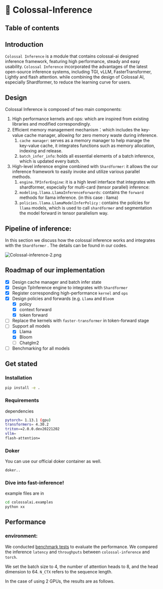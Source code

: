 # 🚀 Colossal-Inference

## Table of contents

## Introduction

`Colossal Inference` is a module that contains colossal-ai designed inference framework, featuring high performance, steady and easy usability. `Colossal Inference` incorporated the advantages of the latest open-source inference systems, including TGI, vLLM, FasterTransformer, Lightly and flash attention. while combining the design of Colossal AI, especially Shardformer, to reduce the learning curve for users.

## Design

Colossal Inference is composed of two main components:

1. High performance kernels and ops: which are inspired from existing libraries and modified correspondingly.
2. Efficient memory management mechanism：which includes the key-value cache manager, allowing for zero memory waste during inference.
   1. `cache manager`: serves as a memory manager to help manage the key-value cache, it integrates functions such as memory allocation, indexing and release.
   2. `batch_infer_info`: holds all essential elements of a batch inference, which is updated every batch.
3. High-level inference engine combined with `Shardformer`: it allows the our inference framework to easily invoke and utilize various parallel methods.
   1. `engine.TPInferEngine`: it is a high level interface that integrates with shardformer, especially for multi-card (tensor parallel) inference:
   2. `modeling.llama.LlamaInferenceForwards`: contains the `forward` methods for llama inference. (in this case : llama)
   3. `policies.llama.LlamaModelInferPolicy` : contains the policies for `llama` models, which is used to call `shardformer` and segmentation the model forward in tensor parallelism way.

## Pipeline of inference:

In this section we discuss how the colossal inference works and integrates with the `Shardformer` . The details can be found in our codes.

![Colossal-inference-2.png](https://s3-us-west-2.amazonaws.com/secure.notion-static.com/1747151c-bfac-4f31-b780-828dd517fa96/Colossal-inference-2.png)

## Roadmap of our implementation

- [x] Design cache manager and batch infer state
- [x] Design TpInference engine to integrates with `Shardformer`
- [x] Register corresponding high-performance `kernel` and `ops`
- [x] Design policies and forwards (e.g. `Llama` and `Bloom`
  - [x] policy
  - [x] context forward
  - [x] token forward
- [ ] Replace the kernels with `faster-transformer` in token-forward stage
- [ ] Support all models
  - [x] Llama
  - [x] Bloom
  - [ ] Chatglm2
- [ ] Benchmarking for all models

## Get stated

### Installation

```bash
pip install -e .
```

### Requirements

dependencies

```bash
pytorch= 1.13.1 (gpu)
transformers= 4.30.2
triton==2.0.0.dev20221202
vllm=
flash-attention=
```

### Doker

You can use our official doker container as well.

```bash
doker..
```

### Dive into fast-inference!

example files are in

```bash
cd colossalai.examples
python xx
```

## Performance

### environment:

We conducted [benchmark tests](https://github.com/hpcaitech/ColossalAI/blob/main/colossalai/shardformer/examples/performance_benchmark.py) to evaluate the performance. We compared the inference `latency` and `throughputs` between `colossal-inference` and `torch`.

We set the batch size to 4, the number of attention heads to 8, and the head dimension to 64. `N_CTX` refers to the sequence length.

In the case of using 2 GPUs, the results are as follows.

###
